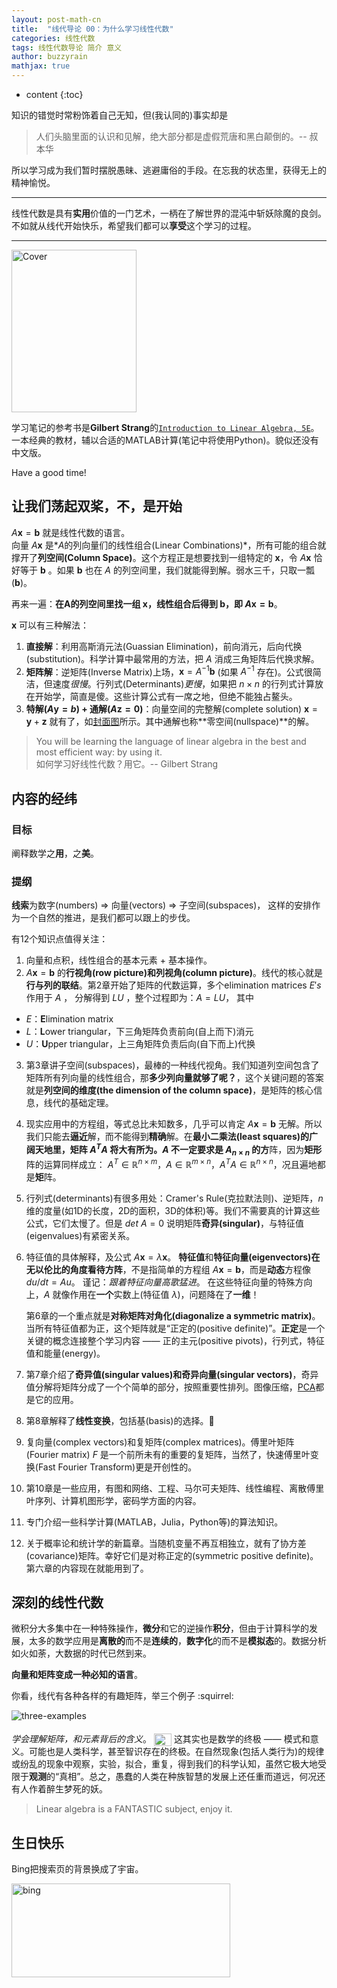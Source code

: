 ```yaml
---
layout: post-math-cn
title:  "线代导论 00：为什么学习线性代数"
categories: 线性代数
tags: 线性代数导论 简介 意义
author: buzzyrain
mathjax: true
---
```


* content
{:toc}

知识的错觉时常粉饰着自己无知，但(我认同的)事实却是
> 人们头脑里面的认识和见解，绝大部分都是虚假荒唐和黑白颠倒的。-- 叔本华

所以学习成为我们暂时摆脱愚昧、逃避庸俗的手段。在忘我的状态里，获得无上的精神愉悦。

---

线性代数是具有**实用**价值的一门艺术，一柄在了解世界的混沌中斩妖除魔的良剑。<br>
不如就从线代开始快乐，希望我们都可以**享受**这个学习的过程。

---

<a href="http://math.mit.edu/~gs/linearalgebra/">
<img  src="http://math.mit.edu/~gs/linearalgebra/linearalgebra5_Front.jpg"
 height="260" width="200" alt="Cover" />
</a>

学习笔记的参考书是**Gilbert Strang**的[```Introduction to Linear Algebra, 5E```](http://math.mit.edu/~gs/linearalgebra/)。一本经典的教材，辅以合适的MATLAB计算(笔记中将使用Python)。貌似还没有中文版。

Have a good time!




## 让我们荡起双桨，不，是开始

$A \boldsymbol{x} = \boldsymbol{b}$ 就是线性代数的语言。<br>
向量 $A\boldsymbol{x}$ 是*$A$的列向量们的线性组合(Linear Combinations)*，所有可能的组合就撑开了**列空间(Column Space)**。这个方程正是想要找到一组特定的 $\boldsymbol{x}$，令 $A\boldsymbol{x}$ 恰好等于 $\boldsymbol{b}$ 。如果 $\boldsymbol{b}$ 也在 $A$ 的列空间里，我们就能得到解。弱水三千，只取一瓢($\boldsymbol{b}$)。

再来一遍：**在A的列空间里找一组 $\boldsymbol{x}$，线性组合后得到 $\boldsymbol{b}$，即  $A \boldsymbol{x} = \boldsymbol{b}$**。

$\boldsymbol{x}$ 可以有三种解法：
1. **直接解**：利用高斯消元法(Guassian Elimination)，前向消元，后向代换(substitution)。科学计算中最常用的方法，把 $A$ 消成三角矩阵后代换求解。
2. **矩阵解**：逆矩阵(Inverse Matrix)上场，$\boldsymbol{x} = A^{-1}\boldsymbol{b}$ (如果 $A^{-1}$ 存在)。公式很简洁，但速度*很慢*。行列式(Determinants)*更慢*，如果把 $n \times n$ 的行列式计算放在开始学，简直是傻。这些计算公式有一席之地，但绝不能独占鳌头。
3. **特解($A\boldsymbol{y} = b$) + 通解($A\boldsymbol{z} = 0$)**：向量空间的完整解(complete solution) $\boldsymbol{x} = \boldsymbol{y} + \boldsymbol{z}$ 就有了，如[封面图](http://math.mit.edu/~gs/linearalgebra/linearalgebra5_Front.jpg)所示。其中通解也称**零空间(nullspace)**的解。

> You will be learning the language of linear algebra in the best and most efficient way: by using it. <br>
如何学习好线性代数？用它。-- Gilbert Strang


## 内容的经纬

### 目标

阐释数学之**用**，之**美**。

### 提纲

**线索**为数字(numbers) $\Rightarrow$ 向量(vectors) $\Rightarrow$ 子空间(subspaces)，
这样的安排作为一个自然的推进，是我们都可以跟上的步伐。

有12个知识点值得关注：
1. 向量和点积，线性组合的基本元素 + 基本操作。
2. $A \boldsymbol{x} = \boldsymbol{b}$ 的**行视角(row picture)**和**列视角(column picture)**。线代的核心就是**行与列的联结**。第2章开始了矩阵的代数运算，多个elimination matrices $E's$ 作用于 $A$ ， 分解得到 $LU$ ，整个过程即为：$A = LU$，
其中
  - $E$：**E**limination matrix
  - $L$：**L**ower triangular，下三角矩阵负责前向(自上而下)消元
  - $U$：**U**pper triangular，上三角矩阵负责后向(自下而上)代换
3. 第3章讲子空间(subspaces)，最棒的一种线代视角。我们知道列空间包含了矩阵所有列向量的线性组合，那**多少列向量就够了呢？**，这个关键问题的答案就是**列空间的维度(the dimension of the column space)**，是矩阵的核心信息，线代的基础定理。
4. 现实应用中的方程组，等式总比未知数多，几乎可以肯定 $A \boldsymbol{x} = \boldsymbol{b}$ 无解。所以我们只能去**逼近**解，而不能得到**精确**解。在**最小二乘法(least squares)**的广阔天地里，**矩**阵 $A^{T}A$ 将大有所为。$A$ 不一定要求是 $A_{n \times n}$ 的**方**阵，因为**矩形**阵的运算同样成立：
$A^{T} \in \mathbb{R}^{n \times m}$，$A \in \mathbb{R}^{m \times n}$，$A^{T}A \in \mathbb{R}^{n \times n}$，况且遍地都是**矩**阵。
5. 行列式(determinants)有很多用处：Cramer's Rule(克拉默法则)、逆矩阵，$n$ 维的度量(如1D的长度，2D的面积，3D的体积)等。我们不需要真的计算这些公式，它们太慢了。但是
 $det\ A = 0$ 说明矩阵**奇异(singular)**，与特征值(eigenvalues)有紧密关系。
6. 特征值的具体解释，及公式 $A\boldsymbol{x} = \lambda \boldsymbol{x}$。
    **特征值**和**特征向量(eigenvectors)**在无以伦比的角度看待**方阵**，不是指简单的方程组 $A \boldsymbol{x} = \boldsymbol{b}$，而是**动态**方程像 $du / dt = Au$。
    谨记：*跟着特征向量高歌猛进*。
    在这些特征向量的特殊方向上，$A$ 就像作用在**一个**实数上(特征值 $\lambda$)，问题降在了**一维**！

    第6章的一个重点就是**对称矩阵对角化(diagonalize a symmetric matrix)**。当所有特征值都为正，这个矩阵就是“正定的(positive definite)”。**正定**是一个关键的概念连接整个学习内容 —— 正的主元(positive pivots)，行列式，特征值和能量(energy)。
7. 第7章介绍了**奇异值(singular values)和奇异向量(singular vectors)**，奇异值分解将矩阵分成了一个个简单的部分，按照重要性排列。图像压缩，[PCA](https://www.wikiwand.com/en/Principal_component_analysis)都是它的应用。
8. 第8章解释了**线性变换**，包括基(basis)的选择。:new_moon_with_face:
9. 复向量(complex vectors)和复矩阵(complex matrices)。傅里叶矩阵(Fourier matrix) $F$ 是一个前所未有的重要的复矩阵，当然了，快速傅里叶变换(Fast Fourier Transform)更是开创性的。
10. 第10章是一些应用，有图和网络、工程、马尔可夫矩阵、线性编程、离散傅里叶序列、计算机图形学，密码学方面的内容。
11. 专门介绍一些科学计算(MATLAB，Julia，Python等)的算法知识。
12. 关于概率论和统计学的新篇章。当随机变量不再互相独立，就有了协方差(covariance)矩阵。幸好它们是对称正定的(symmetric positive definite)。第六章的内容现在就能用到了。

## 深刻的线性代数

微积分大多集中在一种特殊操作，**微分**和它的逆操作**积分**，但由于计算科学的发展，太多的数学应用是**离散的**而不是**连续的**，**数字化**的而不是**模拟态**的。数据分析如火如荼，大数据的时代已然到来。

**向量和矩阵变成一种必知的语言**。

你看，线代有各种各样的有趣矩阵，举三个例子 :squirrel:

![three-examples](https://wx2.sinaimg.cn/mw690/9f1c5669gy1ft9p0tysxwj20gp03yt9q.jpg)

*学会理解矩阵，和元素背后的含义*。 <img src="https://wx1.sinaimg.cn/mw690/9f1c5669gy1fskejhd19yj209306iglh.jpg"
 height="20" width="28" alt="暴力膜" style="position: relative; top: 6px;"/>
这其实也是数学的终极 —— 模式和意义。可能也是人类科学，甚至智识存在的终极。在自然现象(包括人类行为)的规律或纷乱的现象中观察，实验，拟合，重复，得到我们的科学认知，虽然它极大地受限于**观测**的“真相”。总之，愚蠢的人类在种族智慧的发展上还任重而道远，何况还有人作着醉生梦死的妖。

> Linear algebra is a FANTASTIC subject, enjoy it.

## 生日快乐

Bing把搜索页的背景换成了宇宙。

<img  src="https://wx3.sinaimg.cn/mw690/9f1c5669gy1ft9rjk02qsj20mf0aiakt.jpg"
 height="150" width="350" alt="bing" />
